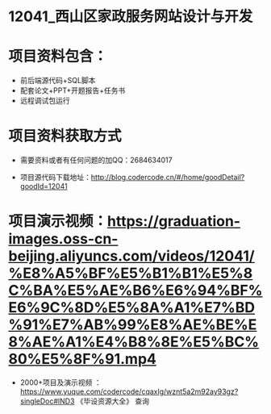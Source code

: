 
 #  12041_西山区家政服务网站设计与开发
 
 #  项目资料包含：
 *  前后端源代码+SQL脚本
 *  配套论文+PPT+开题报告+任务书
 *  远程调试包运行

 #  项目资料获取方式
 *  需要资料或者有任何问题的加QQ：2684634017

 *  项目源代码下载地址：http://blog.codercode.cn/#/home/goodDetail?goodId=12041
   
 #  项目演示视频：https://graduation-images.oss-cn-beijing.aliyuncs.com/videos/12041/%E8%A5%BF%E5%B1%B1%E5%8C%BA%E5%AE%B6%E6%94%BF%E6%9C%8D%E5%8A%A1%E7%BD%91%E7%AB%99%E8%AE%BE%E8%AE%A1%E4%B8%8E%E5%BC%80%E5%8F%91.mp4
          
 *  2000+项目及演示视频 ：https://www.yuque.com/codercode/cqaxlg/wznt5a2m92ay93gz?singleDoc#lND3 《毕设资源大全》
   查询
